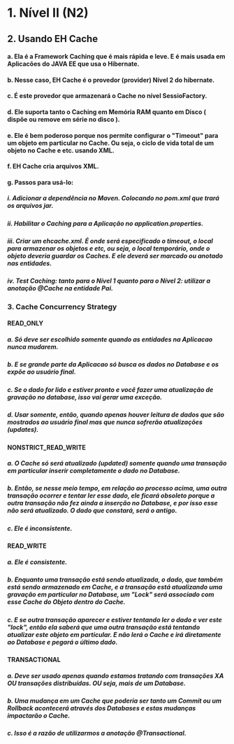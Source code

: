 # 1. Nível II (N2)

## 2. Usando EH Cache
#### a. Ela é a Framework Caching que é mais rápida e leve. E é mais usada em Aplicacões do JAVA EE que usa o Hibernate.
#### b. Nesse caso, EH Cache é o provedor (provider) Nível 2 do hibernate.
#### c. É este provedor que armazenará o Cache no nível SessioFactory.
#### d. Ele suporta tanto o Caching em Memória RAM quanto em Disco ( dispõe ou remove em série no disco ).
#### e. Ele é bem poderoso porque nos permite configurar o "Timeout" para um objeto em particular no Cache. Ou seja, o ciclo de vida total de um objeto no Cache e etc. usando XML.
#### f. EH Cache cria arquivos XML.
#### g. Passos para usá-lo:
##### i. Adicionar a dependência no Maven. Colocando no pom.xml que trará os arquivos jar.
##### ii. Habilitar o Caching para a Aplicação no application.properties.
##### iii. Criar um ehcache.xml. É onde será especificado o timeout, o local para armazenar os objetos e etc, ou seja, o local temporário, onde o objeto deveria guardar os Caches. E ele deverá ser marcado ou anotado nas entidades.
##### iv. Test Caching: tanto para o Nível 1 quanto para o Nível 2: utilizar a anotação @Cache na entidade Pai.
### 3. Cache Concurrency Strategy
#### READ_ONLY
##### a. Só deve ser escolhido somente quando as entidades na Aplicacao nunca mudarem.
##### b. E se grande parte da Aplicacao só busca os dados no Database e os expõe ao usuário final.
##### c. Se o dado for lido e estiver pronto e você fazer uma atualização de gravação no database, isso vai gerar uma exceção.
##### d. Usar somente, então, quando apenas houver leitura de dados que são mostrados ao usuário final mas que nunca sofrerão atualizações (updates).
#### NONSTRICT_READ_WRITE
##### a. O Cache só será atualizado (updated) somente quando uma transação em particular inserir completamente o dado no Database.
##### b. Então, se nesse meio tempo, em relação ao processo acima, uma outra transação ocorrer e tentar ler esse dado, ele ficará obsoleto porque a outra transação não fez ainda a inserção no Database, e por isso esse não será atualizado. O dado que constará, será o antigo.
##### c. Ele é inconsistente.
#### READ_WRITE
##### a. Ele é consistente.
##### b. Enquanto uma transação está sendo atualizada, o dado, que também está sendo armazenado em Cache, e a transação está atualizando uma gravação em particular no Database, um "Lock" será associado com esse Cache do Objeto dentro do Cache.
##### c. E se outra transação aparecer e estiver tentando ler o dado e ver este "lock", então ela saberá que uma outra transação está tentando atualizar este objeto em particular. E não lerá o Cache e irá diretamente ao Database e pegará o último dado.
#### TRANSACTIONAL
##### a. Deve ser usado apenas quando estamos tratando com transações XA OU transações distribuídas. OU seja, mais de um Database.
##### b. Uma mudança em um Cache que poderia ser tanto um Commit ou um Rollback acontecerá através dos Databases e estas mudanças impactarão o Cache.
##### c. Isso é a razão de utilizarmos a anotação @Transactional.
